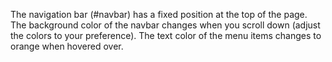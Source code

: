 The navigation bar (#navbar) has a fixed position at the top of the page.
The background color of the navbar changes when you scroll down (adjust the colors to your preference).
The text color of the menu items changes to orange when hovered over.
